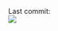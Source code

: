 Last commit:
<br>
<img src="https://github.com/RybalkoValeriy/dockerTest/actions/workflows/simple.yml/badge.svg">
<br>
